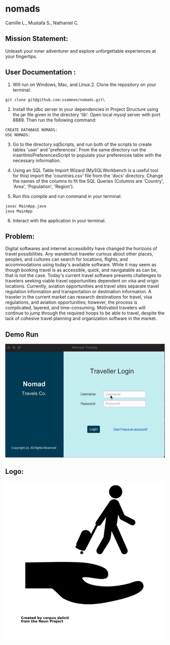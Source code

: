 # nomads

Camille L., Mustafa S., Nathaniel C.

## Mission Statement:

Unleash your inner adventurer and explore unforgettable experiences at your fingertips.

## User Documentation :

1. Will run on Windows, Mac, and Linux.2. Clone the repository on your terminal:

```
git clone git@github.com:ssameen/nomads.git\
```
2. Install the jdbc server in your dependencies in Project Structure using the jar file given in the directory 'lib'. 
Open local mysql server with port 8889.
Then run the following command:
```
CREATE DATABASE NOMADS:
USE NOMADS:
```

3. Go to the directory sqlScripts, and run both of the scripts to create
tables 'user' and 'preferences'. From the same directory run the insertIntoPreferencesScript
to populate your preferences table with the necessary information.

4. Using an SQL Table Import Wizard (MySQLWorkbench is a useful tool for this) import the 'countries.csv' file from
the 'docs' directory. Change the names of the columns to fit the SQL Queries (Columns are
'Country', 'Area', 'Population', 'Region').

5. Run this compile and run command in your terminal:

```
javac MainApp.java
java MainApp
```

6. Interact with the application in your terminal.

## Problem:

Digital softwares and internet accessibility have changed the horizons of travel possibilities. Any wanderlust traveler
curious about other places, peoples, and cultures can search for locations, flights, and accommodations using today's
available software. While it may seem as though booking travel is as accessible, quick, and navigatable as can be, that
is not the case. Today's current travel software presents challenges to travelers seeking viable travel opportunities
dependent on visa and origin locations. Currently, aviation opportunities and travel sites separate travel regulation
information and transportation or destination information. A traveler in the current market can research destinations
for travel, visa regulations, and aviation opportunities; however, the process is complicated, layered, and
time-consuming. Motivated travelers will continue to jump through the required hoops to be able to travel, despite the
lack of cohesive travel planning and organization software in the market.

## Demo Run

![DEMO RUN](images/demo_recording.gif)

## Logo:

![LOGO](images/logo.png)

